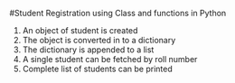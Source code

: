 #Student Registration using Class and functions in Python

1. An object of student is created
2. The object is converted in to a dictionary
3. The dictionary is appended to a list
4. A single student can be fetched by roll number
5. Complete list of students can be printed

